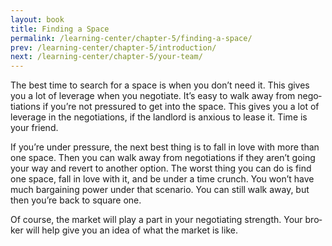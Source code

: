 ```yaml
---
layout: book
title: Finding a Space
permalink: /learning-center/chapter-5/finding-a-space/
prev: /learning-center/chapter-5/introduction/
next: /learning-center/chapter-5/your-team/
---
```


The best time to search for a space is when you don’t need it. This gives you a lot of lever­age when you nego­ti­ate. It’s easy to walk away from nego­ti­a­tions if you’re not pres­sured to get into the space. This gives you a lot of lever­age in the nego­ti­a­tions, if the land­lord is anx­ious to lease it. Time is your friend.

If you’re under pres­sure, the next best thing is to fall in love with more than one space. Then you can walk away from nego­ti­a­tions if they aren’t going your way and revert to another option. The worst thing you can do is find one space, fall in love with it, and be under a time crunch. You won’t have much bar­gain­ing power under that sce­nario. You can still walk away, but then you’re back to square one.

Of course, the mar­ket will play a part in your nego­ti­at­ing strength. Your bro­ker will help give you an idea of what the mar­ket is like.